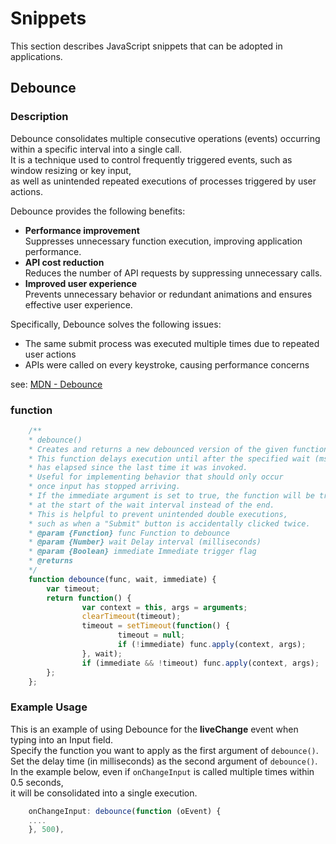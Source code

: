 # Snippets

This section describes JavaScript snippets that can be adopted in applications.

## Debounce

### Description
Debounce consolidates multiple consecutive operations (events) occurring within a specific interval into a single call.  
It is a technique used to control frequently triggered events, such as window resizing or key input,  
as well as unintended repeated executions of processes triggered by user actions.  

Debounce provides the following benefits:  
- **Performance improvement**  
  Suppresses unnecessary function execution, improving application performance.  
- **API cost reduction**  
  Reduces the number of API requests by suppressing unnecessary calls.  
- **Improved user experience**  
  Prevents unnecessary behavior or redundant animations and ensures effective user experience.  

Specifically, Debounce solves the following issues:  
- The same submit process was executed multiple times due to repeated user actions  
- APIs were called on every keystroke, causing performance concerns 

see: [MDN - Debounce](https://developer.mozilla.org/en-US/docs/Glossary/Debounce)

### function

```javascript
    /**
    * debounce()
    * Creates and returns a new debounced version of the given function.
    * This function delays execution until after the specified wait (ms) 
    * has elapsed since the last time it was invoked.
    * Useful for implementing behavior that should only occur 
    * once input has stopped arriving.
    * If the immediate argument is set to true, the function will be triggered 
    * at the start of the wait interval instead of the end.
    * This is helpful to prevent unintended double executions, 
    * such as when a "Submit" button is accidentally clicked twice.
    * @param {Function} func Function to debounce
    * @param {Number} wait Delay interval (milliseconds)
    * @param {Boolean} immediate Immediate trigger flag
    * @returns
    */
    function debounce(func, wait, immediate) {
        var timeout;
        return function() {
                var context = this, args = arguments;
                clearTimeout(timeout);
                timeout = setTimeout(function() {
                        timeout = null;
                        if (!immediate) func.apply(context, args);
                }, wait);
                if (immediate && !timeout) func.apply(context, args);
        };
    };
```

### Example Usage

This is an example of using Debounce for the **liveChange** event when typing into an Input field.  
Specify the function you want to apply as the first argument of `debounce()`.  
Set the delay time (in milliseconds) as the second argument of `debounce()`.  
In the example below, even if `onChangeInput` is called multiple times within 0.5 seconds,  
it will be consolidated into a single execution.  

```javaScript
    onChangeInput: debounce(function (oEvent) {
    ....
    }, 500),
```

